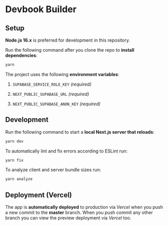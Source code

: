 # Devbook Builder

## Setup
**Node.js 16.x** is preferred for development in this repository.

Run the following command after you clone the repo to **install dependencies**:
```bash
yarn
```

The project uses the following **environment variables**:

1. `SUPABASE_SERVICE_ROLE_KEY` *(required)*

2. `NEXT_PUBLIC_SUPABASE_URL` *(required)*

3. `NEXT_PUBLIC_SUPABASE_ANON_KEY` *(required)*


## Development
Run the following command to start a **local Next.js server that reloads**:
```bash
yarn dev
```

To automatically lint and fix errors according to ESLint run:
```bash
yarn fix
```

To analyze client and server bundle sizes run:
```bash
yarn analyze
```

## Deployment (Vercel)
The app is **automatically deployed** to production via *Vercel* when you push a new commit to the **master** branch. When you push commit any other branch you can view the preview deployment via *Vercel* too.
